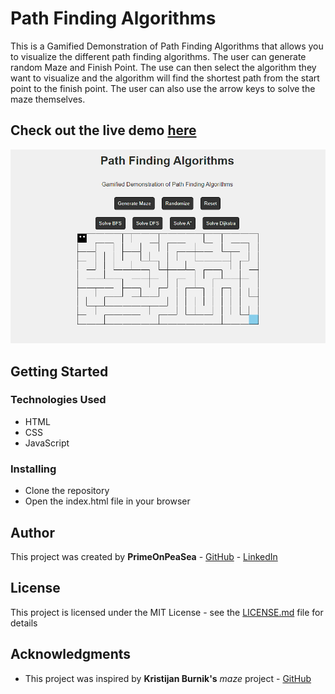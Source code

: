 # Path Finding Algorithms

This is a Gamified Demonstration of Path Finding Algorithms that allows you to visualize the different path finding algorithms. The user can generate random Maze and Finish Point. The use can then select the algorithm they want to visualize and the algorithm will find the shortest path from the start point to the finish point. The user can also use the arrow keys to solve the maze themselves.

## Check out the live demo [here](https://primeonpeasea.github.io/PathFindingAlgorithms/)

![Path Finding Algorithms](Screenshot.png)

## Getting Started

### Technologies Used

- HTML
- CSS
- JavaScript

### Installing

- Clone the repository
- Open the index.html file in your browser

## Author

This project was created by **PrimeOnPeaSea** - [GitHub](https://github.com/PrimeOnPeaSea) - [LinkedIn](https://www.linkedin.com/in/parthsingh-sde/)

## License

This project is licensed under the MIT License - see the [LICENSE.md](LICENSE.md) file for details

## Acknowledgments

- This project was inspired by **Kristijan Burnik's** _maze_ project - [GitHub](https://github.com/kburnik/maze)
